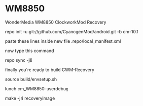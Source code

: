 WM8850
======

WonderMedia WM8850 ClockworkMod Recovery

repo init -u git://github.com/CyanogenMod/android.git -b cm-10.1

paste these lines inside new file .repo/local_manifest.xml

<?xml version="1.0" encoding="UTF-8"?>
<manifest>
  <!-- remote  name="github" fetch="git://github.com/" /-->
  <project remote="github" revision="cm-10.1" name="hadicoffee/WonderMedia/WM8850" path="device/WonderMedia/WM8850" />
</manifest>

now type this command

repo sync -j8

finally you're ready to build CWM-Recovery

source build/envsetup.sh

lunch cm_WM8850-userdebug

make -j4 recoveryimage
